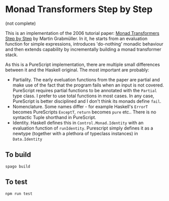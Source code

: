 Monad Transformers Step by Step
===============================

(not complete)

This is an implementation of the 2006 tutorial paper: [Monad Transformers Step by Step](https://page.mi.fu-berlin.de/scravy/realworldhaskell/materialien/monad-transformers-step-by-step.pdf) by Martin Grabmüller.  In it, he starts from an evaluation function for simple expressions, introduces 'do-nothing' monadic behaviour and then extends capability by incrementally building a monad transformer stack.

As this is a PureScript implementation, there are multiple small differences between it and the Haskell original.  The most important are probably:

  * Partiality.  The early eveluation functions from the paper are partial and make use of the fact that the program fails when an input is not covered.  PureScript requires partial functions to be annotated with the ```Partial``` type class. I prefer to use total functions in most cases. In any case, PureScript is better disciplined and I don't think its monads define ```fail```.
  * Nomenclature. Some names differ - for example Haskell's ```ErrorT``` becomes PureScripts ```ExceptT```, ```return``` becomes ```pure``` etc..  There is no syntactic Tuple shorthand in PureScript.
  * Identity.  Haskell defines this in ```Control.Monad.Identity``` with an evaluation function of ```runIdentity```.  Purescript simply defines it as a newtype (together with a plethora of typeclass instances) in ```Data.Identity```

To build
--------

    spago build

To test
-------

    npm run test